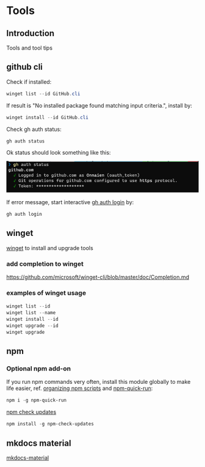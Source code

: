# Tools

## Introduction

Tools and tool tips

## github cli

Check if installed:

```powershell
winget list --id GitHub.cli
```

If result is "No installed package found matching input criteria.", install by:

```powershell
winget install --id GitHub.cli
```

Check gh auth status:

```powershell
gh auth status
```

Ok status should look something like this:

![gh aut status](2023-01-30-17-03-42.png)

If error message, start interactive [gh auth login](https://cli.github.com/manual/gh_auth_login) by:

```powershell
gh auth login
```

## winget

[winget](https://learn.microsoft.com/en-us/windows/package-manager/winget/) to install and upgrade tools

### add completion to winget

<https://github.com/microsoft/winget-cli/blob/master/doc/Completion.md>

### examples of winget usage

```powershell
winget list --id
winget list --name
winget install --id
winget upgrade --id
winget upgrade
```

## npm

### Optional npm add-on

If you run npm commands very often, install this module globally to make life easier, ref. [organizing npm scripts](https://glebbahmutov.com/blog/organize-npm-scripts/) and [npm-quick-run](https://github.com/bahmutov/npm-quick-run):

```powershell
npm i -g npm-quick-run
```

[npm check updates](https://www.npmjs.com/package/npm-check-updates
)
```powershell
npm install -g npm-check-updates
```

## mkdocs material

[mkdocs-material](https://squidfunk.github.io/mkdocs-material/)